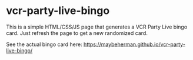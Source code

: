 # vcr-party-live-bingo
This is a simple HTML/CSS/JS page that generates a VCR Party Live bingo card. Just refresh the page to get a new randomized card.

See the actual bingo card here: https://maybeherman.github.io/vcr-party-live-bingo/
